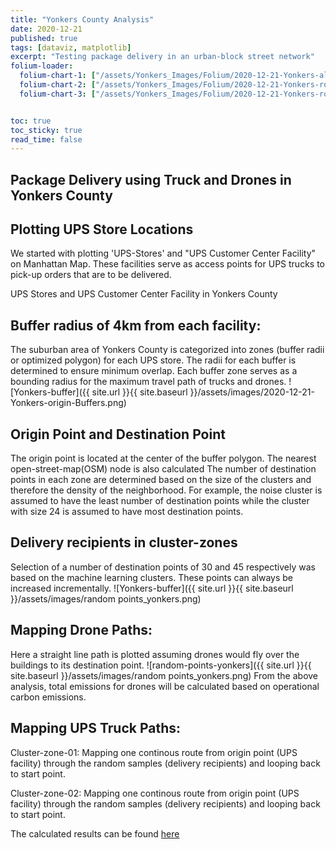```yaml
---
title: "Yonkers County Analysis"
date: 2020-12-21
published: true
tags: [dataviz, matplotlib]
excerpt: "Testing package delivery in an urban-block street network"
folium-loader:
  folium-chart-1: ["/assets/Yonkers_Images/Folium/2020-12-21-Yonkers-allfacility.html", "400"] # second argument is the height
  folium-chart-2: ["/assets/Yonkers_Images/Folium/2020-12-21-Yonkers-route-case1.html", "400"] # second argument is the height
  folium-chart-3: ["/assets/Yonkers_Images/Folium/2020-12-21-Yonkers-route-case2.html", "400"] # second argument is the height


toc: true
toc_sticky: true
read_time: false
---
```


## Package Delivery using Truck and Drones in Yonkers County

## Plotting UPS Store Locations
We started with plotting 'UPS-Stores' and "UPS Customer Center Facility" on Manhattan Map. These facilities serve as access points for UPS trucks to pick-up orders that are to be delivered.

UPS Stores and UPS Customer Center Facility in Yonkers County
<div id="folium-chart-1"></div>

## Buffer radius of 4km from each facility: 
The suburban area of Yonkers County is categorized into zones (buffer radii or optimized polygon) for each UPS store. The radii for each buffer is determined to ensure minimum overlap. Each buffer zone serves as a bounding radius for the maximum travel path of trucks and drones.
![Yonkers-buffer]({{ site.url }}{{ site.baseurl }}/assets/images/2020-12-21-Yonkers-origin-Buffers.png)

## Origin Point and Destination Point
The origin point is located at the center of the buffer polygon. The nearest open-street-map(OSM) node is also calculated
The number of destination points in each zone are determined based on the size of the clusters and therefore the density of the neighborhood. For example, the noise cluster is assumed to have the least number of destination points while the cluster with size 24 is assumed to have most destination points.

## Delivery recipients in cluster-zones 
Selection of a number of destination points of 30 and 45 respectively was based on the machine learning clusters. These points can always be increased incrementally.
![Yonkers-buffer]({{ site.url }}{{ site.baseurl }}/assets/images/random points_yonkers.png)

## Mapping Drone Paths:
Here a straight line path is plotted assuming drones would fly over the buildings to its destination point. 
![random-points-yonkers]({{ site.url }}{{ site.baseurl }}/assets/images/random points_yonkers.png)
From the above analysis, total emissions for drones will be calculated based on operational carbon emissions.

## Mapping UPS Truck Paths:

Cluster-zone-01: 
Mapping one continous route from origin point (UPS facility) through the random samples (delivery recipients) and looping back to start point. 
<div id="folium-chart-2"></div>

Cluster-zone-02: 
Mapping one continous route from origin point (UPS facility) through the random samples (delivery recipients) and looping back to start point. 
<div id="folium-chart-3"></div>

The calculated results can be found [here][here]



[here]:https://suryajps.github.io/Spatial-Analysis-for-Drone-vs-Truck-Deliveries-/Results-and-Conclusion/



